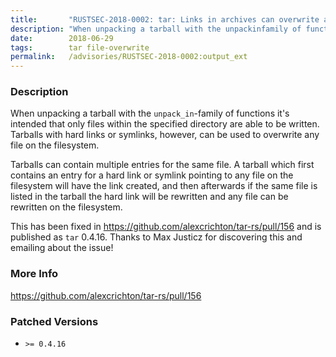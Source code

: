 ```yaml
---
title:       "RUSTSEC-2018-0002: tar: Links in archives can overwrite any existing file"
description: "When unpacking a tarball with the unpackinfamily of functions its intended that only files within the specified directory are able to be written. Tarballs with hard links or symlinks, however, can be used to overwrite any file on the filesystem. Tarballs can contain multiple entries for the same file. A tarball which first contains an entry for a hard link or symlink pointing to any file on the filesystem will have the link created, and then afterwards if the same file is listed in the tarball the hard link will be rewritten and any file can be rewritten on the filesystem. This has been fixed in httpsgithub.comalexcrichtontarrspull156 and is published as tar 0.4.16. Thanks to Max Justicz for discovering this and emailing about the issue"
date:        2018-06-29
tags:        tar file-overwrite
permalink:   /advisories/RUSTSEC-2018-0002:output_ext
---
```


### Description

When unpacking a tarball with the `unpack_in`-family of functions it's intended
that only files within the specified directory are able to be written. Tarballs
with hard links or symlinks, however, can be used to overwrite any file on the
filesystem.

Tarballs can contain multiple entries for the same file. A tarball which first
contains an entry for a hard link or symlink pointing to any file on the
filesystem will have the link created, and then afterwards if the same file is
listed in the tarball the hard link will be rewritten and any file can be
rewritten on the filesystem.

This has been fixed in https://github.com/alexcrichton/tar-rs/pull/156 and is
published as `tar` 0.4.16. Thanks to Max Justicz for discovering this and
emailing about the issue!

### More Info

<https://github.com/alexcrichton/tar-rs/pull/156>

### Patched Versions

- `>= 0.4.16`
